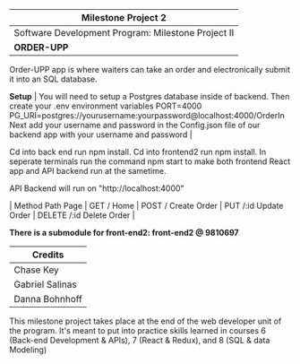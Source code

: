 | Milestone Project 2  |
| ------------------- | 
| Software Development Program: Milestone Project II |
| **ORDER-UPP** | 

 Order-UPP app is where waiters can take an order and electronically submit it into an SQL database.

 **Setup**
| You will need to setup a Postgres database inside of backend. Then create your .env environment variables 
PORT=4000
PG_URI=postgres://yourusername:yourpassword@localhost:4000/OrderIn
Next add your username and password in the Config.json file of our backend app with your username and password | 

Cd into back end run npm install. 
Cd into frontend2 run npm install. 
In seperate terminals run the command npm start to make both frontend React app and API backend run at the sametime.

 API Backend will run on "http://localhost:4000" 

| Method  Path  Page |
 GET  /  Home |
 POST  /  Create Order |
 PUT  /:id  Update Order |
 DELETE  /:id  Delete Order |

****There is a submodule for front-end2:  front-end2 @ 9810697****


| Credits |
| -------- | 
| Chase Key |
| Gabriel Salinas | 
| Danna Bohnhoff | 
    
  



This milestone project takes place at the end of the web developer unit of the program. It's meant to put into practice skills learned in courses 6 (Back-end Development & APIs), 7 (React & Redux), and 8 (SQL & data Modeling)
